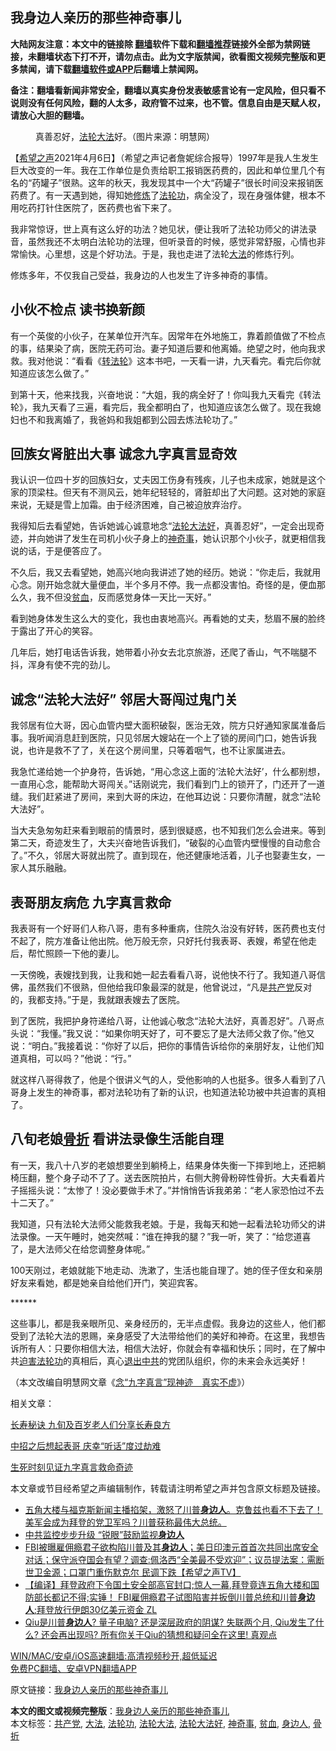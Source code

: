 <h2>我身边人亲历的那些神奇事儿</h2> <p class="notice"><b>大陆网友注意：本文中的链接除 <a href="https://github.com/bannedbook/fanqiang" >翻墙</a>软件下载和<a href="https://github.com/killgcd/justmysocks/blob/master/README.md">翻墙推荐</a>链接外全部为禁网链接，未翻墙状态下打不开，请勿点击。此为文字版禁闻，欲看图文视频完整版和更多禁闻，请下载<a href="https://github.com/bannedbook/fanqiang">翻墙软件或APP</a>后翻墙上禁闻网。</p><p>备注：翻墙看新闻非常安全，翻墙以真实身份发表敏感言论有一定风险，但只看不说则没有任何风险，翻的人太多，政府管不过来，也不管。信息自由是天赋人权，请放心大胆的翻墙。</b></p>  <div class="entry"> <figure> <p><figcaption>真善忍好，<a href="https://www.bannedbook.org/bnews/tag/%e6%b3%95%e8%bd%ae%e5%a4%a7%e6%b3%95/" class="st_tag internal_tag" rel="tag" title="标签 法轮大法 下的日志">法轮大法</a>好。（图片来源：明慧网）</figcaption></figure> <p>【<span class='wp_keywordlink_affiliate'><a href="https://www.soundofhope.org" title="希望之声" target="_blank">希望之声</a></span>2021年4月6日】（希望之声记者詹妮综合报导）1997年是我人生发生巨大改变的一年。我在工作单位是负责给职工报销医药费的，因此和单位里几个有名的“药罐子”很熟。这年的秋天，我发现其中一个大“药罐子”很长时间没来报销医药费了。有一天遇到她，得知她<span class='wp_keywordlink'><a href="https://www.qi-gong.me/" title="气功修炼网" target="_blank">修炼</a></span>了<a href="https://www.bannedbook.org/bnews/tag/%e6%b3%95%e8%bd%ae%e5%8a%9f/" class="st_tag internal_tag" rel="tag" title="标签 法轮功 下的日志">法轮功</a>，病全没了，现在身强体健，根本不用吃药打针住医院了，医药费也省下来了。</p> <p>我非常惊讶，世上真有这么好的功法？她见状，便让我听了法轮功师父的讲法录音，虽然我还不太明白法轮功的法理，但听录音的时候，感觉非常舒服，心情也非常愉快。心里想，这是个好功法。于是，我也走进了法轮<a href="https://www.bannedbook.org/bnews/tag/%E5%A4%A7%E6%B3%95/" class="st_tag internal_tag" rel="tag" title="标签 大法 下的日志">大法</a>的修炼行列。</p> <p>修炼多年，不仅我自己受益，我身边的人也发生了许多神奇的事情。</p> <h2>小伙不检点 读书换新颜</h2> <p>有一个英俊的小伙子，在某单位开汽车。因常年在外地施工，靠着颜值做了不检点的事，结果染了病，医院无药可治。妻子知道后要和他离婚。绝望之时，他向我求救。我对他说：“看看《<span class='wp_keywordlink'><a href="https://gb.falundafa.org/chigb/zfl.htm" title="《转法轮》" target="_blank">转法轮</a></span>》这本书吧，一天看一讲，九天看完。看完后你就知道应该怎么做了。”</p> <p>到第十天，他来找我，兴奋地说：“大姐，我的病全好了！你叫我九天看完《转法轮》，我九天看了三遍，看完后，我全都明白了，也知道应该怎么做了。现在我媳妇也不和我离婚了，我爸妈和我姐都到公园去炼法轮功了。”</p> <h2>回族女肾脏出大事 诚念九字真言显奇效</h2> <p>我认识一位四十岁的回族妇女，丈夫因工伤身有残疾，儿子也未成家，她就是这个家的顶梁柱。但天有不测风云，她年纪轻轻的，肾脏却出了大问题。这对她的家庭来说，无疑是雪上加霜。由于经济困难，自己被迫放弃治疗。 </p> <p>我得知后去看望她，告诉她诚心诚意地念“<a href="https://www.bannedbook.org/bnews/tag/%e6%b3%95%e8%bd%ae%e5%a4%a7%e6%b3%95%e5%a5%bd/" class="st_tag internal_tag" rel="tag" title="标签 法轮大法好 下的日志">法轮大法好</a>，真善忍好”，一定会出现奇迹，并向她讲了发生在司机小伙子身上的<a href="https://www.bannedbook.org/bnews/tag/%E7%A5%9E%E5%A5%87%E4%BA%8B/" class="st_tag internal_tag" rel="tag" title="标签 神奇事 下的日志">神奇事</a>，她认识那个小伙子，就更相信我说的话，于是便答应了。</p>  <p>不久后，我又去看望她，她高兴地向我讲述了她的经历。她说：“你走后，我就用心念。刚开始念就大量便血，半个多月不停。我一点都没害怕。奇怪的是，便血那么久，我不但没<a href="https://www.bannedbook.org/bnews/tag/%E8%B4%AB%E8%A1%80/" class="st_tag internal_tag" rel="tag" title="标签 贫血 下的日志">贫血</a>，反而感觉身体一天比一天好。”</p> <p>看到她身体发生这么大的变化，我也由衷地高兴。再看她的丈夫，愁眉不展的脸终于露出了开心的笑容。</p> <p>几年后，她打电话告诉我，她带着小孙女去北京旅游，还爬了香山，气不喘腿不抖，浑身有使不完的劲儿。</p> <h2>诚念“法轮大法好” 邻居大哥闯过鬼门关</h2> <p>我邻居有位大哥，因心血管内壁大面积破裂，医治无效，院方只好通知家属准备后事。我听闻消息赶到医院，只见邻居大嫂站在一个上了锁的房间门口，她告诉我说，也许是救不了了，关在这个房间里，只等着咽气，也不让家属进去。 </p> <p>我急忙递给她一个护身符，告诉她，“用心念这上面的‘法轮大法好’，什么都别想，一直用心念，能帮助大哥闯关。”话刚说完，我们看到门上的锁开了，门还开了一道缝。我们赶紧进了房间，来到大哥的床边，在他耳边说：只要你清醒，就念“法轮大法好”。</p> <p>当大夫急匆匆赶来看到眼前的情景时，感到很疑惑，也不知我们怎么会进来。等到第二天，奇迹发生了，大夫兴奋地告诉我们，“破裂的心血管内壁慢慢的自动愈合了。”不久，邻居大哥就出院了。直到现在，他还健康地活着，儿子也娶妻生女，一家人其乐融融。</p> <h2>表哥朋友病危 九字真言救命</h2> <p>我表哥有一个好哥们人称八哥，患有多种重病，住院久治没有好转，医药费也支付不起了，院方准备让他出院。他万般无奈，只好托付我表哥、表嫂，希望在他走后，帮忙照顾一下他的妻儿。</p>  <p>一天傍晚，表嫂找到我，让我和她一起去看看八哥，说他快不行了。我知道八哥信佛，虽然我们不很熟，但他给我印象最深的就是，他曾说过，“凡是<a href="https://www.bannedbook.org/bnews/tag/%e5%85%b1%e4%ba%a7%e5%85%9a/" class="st_tag internal_tag" rel="tag" title="标签 共产党 下的日志">共产党</a>反对的，我都支持。”于是，我就跟表嫂去了医院。</p> <p>到了医院，我把护身符递给八哥，让他诚心敬念“法轮大法好，真善忍好”。八哥点头说：“我懂。”我又说：“如果你明天好了，可不要忘了是大法师父救了你。”他又说：“明白。”我接着说：“你好了以后，把你的事情告诉给你的亲朋好友，让他们知道真相，可以吗？”他说：“行。”</p> <p>就这样八哥得救了，他是个很讲义气的人，受他影响的人也挺多。很多人看到了八哥身上发生的神奇事，都对法轮功有了新的认识，也知道法轮功被中共迫害的真相了。</p> <h2>八旬老娘<a href="https://www.bannedbook.org/bnews/tag/%E9%AA%A8%E6%8A%98/" class="st_tag internal_tag" rel="tag" title="标签 骨折 下的日志">骨折</a> 看讲法录像生活能自理</h2> <p>有一天，我八十八岁的老娘想要坐到躺椅上，结果身体失衡一下摔到地上，还把躺椅压翻，整个身子动不了了。送去医院拍片，右侧大胯骨粉碎性骨折。大夫看着片子摇摇头说：“太惨了！没必要做手术了。”并悄悄告诉我弟弟：“老人家恐怕过不去十二天了。”</p> <p>我知道，只有法轮大法师父能救我老娘。于是，我每天和她一起看法轮功师父的讲法录像。一天午睡时，她突然喊：“谁在抻我的腿？”我一听，笑了：“给您道喜了，是大法师父在给您调整身体呢。”</p> <p>100天刚过，老娘就能下地走动、洗漱了，生活也能自理了。她的侄子侄女和亲朋好友来看她，都是她亲自给他们开门，笑迎宾客。</p> <p>******</p>  <p>这些事儿，都是我亲眼所见、亲身经历的，无半点虚假。我身边的这些人，他们都受到了法轮大法的恩赐，亲身感受了大法带给他们的美好和神奇。在这里，我想告诉所有人：只要你相信大法，相信大法好，你就会有幸福和快乐；同时，在了解中共<span class='wp_keywordlink'><a href="https://www.bannedbook.org/forum11/topic278.html" title="评江泽民与中共相互利用迫害法轮功" target="_blank">迫害法轮功</a></span>的真相后，真心<span class='wp_keywordlink'><a href="http://tuidang.epochtimes.com/" title="退出中共" target="_blank">退出中共</a></span>的党团队组织，你的未来会永远美好！</p> <p>（本文改编自明慧网文章《<a href="https://www.minghui.org/mh/articles/2021/4/5/%E5%BF%B5%E2%80%9C%E4%B9%9D%E5%AD%97%E7%9C%9F%E8%A8%80%E2%80%9D%E7%8E%B0%E7%A5%9E%E8%BF%B9-%E7%9C%9F%E5%AE%9E%E4%B8%8D%E8%99%9A-422905.html">念“九字真言”现神迹　真实不虚</a>》）</p> <p>相关文章：</p> <p><a href="https://www.soundofhope.org/post/491354">长寿秘诀 九旬及百岁老人们分享长寿良方</a></p> <p><a href="https://www.soundofhope.org/post/477239">中招之后想起表哥 庆幸“听话”度过劫难</a></p> <p><a href="https://www.soundofhope.org/post/474779">生死时刻见证九字真言救命奇迹</a></p> <p>本文章或节目经希望之声编辑制作，转载请注明希望之声并包含原文标题及链接。</p>  <ul class='op-related-articles' title='相关阅读'> <li><a href='https://www.bannedbook.org/bnews/comments/20210315/1505454.html' target='_blank'>五角大楼与福克斯新闻主播掐架，激怒了川普<b>身边人</b>。克鲁兹也看不下去了！美军会成为拜登的党卫军吗？川普获称最伟大总统。</a></li> <li><a href='https://www.bannedbook.org/bnews/cnnews/20210311/1502625.html' target='_blank'>中共监控步步升级 “锐眼”鼓励监视<b>身边人</b></a></li> <li><a href='https://www.bannedbook.org/bnews/comments/20210310/1501493.html' target='_blank'>FBI被曝雇佣瘾君子欲构陷川普及其<b>身边人</b>；美日印澳元首首次共同出席安全对话；保守派夺国会有望？调查:佩洛西“全美最不受欢迎”；议员提法案：需断世卫金源；口罩门重伤默克尔 民调下跌【希望之声TV】</a></li> <li><a href='https://www.bannedbook.org/bnews/bannedvideo/20210310/1501491.html' target='_blank'>【编译】拜登政府下令国土安全部高官封口;惊人一幕,拜登竟连五角大楼和国防部长都记不得;实锤！ FBI雇佣瘾君子试图陷害并扳倒川普总统和川普<b>身边人</b>;拜登放行伊朗30亿美元资金 ZL</a></li> <li><a href='https://www.bannedbook.org/bnews/bannedvideo/20210220/1490815.html' target='_blank'>Qiu是川普<b>身边人</b>? 量子电脑? 还是深层政府的阴谋? 失联两个月, Qiu发生了什么? 还会再出现吗? 所有你关于Qiu的猜想和疑问全在这里! 真观点</a></li> </ul> <p class="texttj"> <a href="https://github.com/bannedbook/fanqiang/wiki/V2ray%E6%9C%BA%E5%9C%BA" target="_blank">WIN/MAC/安卓/iOS高速翻墙:高清视频秒开,超低延迟</a><br/> <a href="https://github.com/bannedbook/fanqiang/wiki/%E7%A6%81%E9%97%BB%E7%BD%91%E5%AE%89%E5%8D%93%E7%BF%BB%E5%A2%99%E6%96%B0%E9%97%BBAPP" target="_blank">免费PC翻墙、安卓VPN翻墙APP</a></p><p>原文链接：<a class="src_link"  href="https://www.soundofhope.org/post/492260" target="_blank">我身边人亲历的那些神奇事儿</a></p><a name='sharetosocial'></a>       <div><b>本文的图文或视频完整版</b>：<a href='https://www.bannedbook.org/bnews/comments/20210407/1521193.html'>我身边人亲历的那些神奇事儿</a></div>  </div><!--END ENTRY--> <div class="postfooter"> <div>本文标签：<a href="https://www.bannedbook.org/bnews/tag/%e5%85%b1%e4%ba%a7%e5%85%9a/" rel="tag">共产党</a>, <a href="https://www.bannedbook.org/bnews/tag/%E5%A4%A7%E6%B3%95/" rel="tag">大法</a>, <a href="https://www.bannedbook.org/bnews/tag/%e6%b3%95%e8%bd%ae%e5%8a%9f/" rel="tag">法轮功</a>, <a href="https://www.bannedbook.org/bnews/tag/%e6%b3%95%e8%bd%ae%e5%a4%a7%e6%b3%95/" rel="tag">法轮大法</a>, <a href="https://www.bannedbook.org/bnews/tag/%e6%b3%95%e8%bd%ae%e5%a4%a7%e6%b3%95%e5%a5%bd/" rel="tag">法轮大法好</a>, <a href="https://www.bannedbook.org/bnews/tag/%E7%A5%9E%E5%A5%87%E4%BA%8B/" rel="tag">神奇事</a>, <a href="https://www.bannedbook.org/bnews/tag/%E8%B4%AB%E8%A1%80/" rel="tag">贫血</a>, <a href="https://www.bannedbook.org/bnews/tag/%E8%BA%AB%E8%BE%B9%E4%BA%BA/" rel="tag">身边人</a>, <a href="https://www.bannedbook.org/bnews/tag/%E9%AA%A8%E6%8A%98/" rel="tag">骨折</a></div>  </div><!--END POSTFOOTER--> 